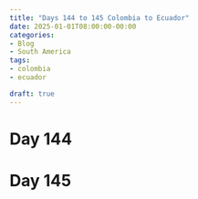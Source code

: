 ```yaml
---
title: "Days 144 to 145 Colombia to Ecuador"
date: 2025-01-01T08:00:00-00:00
categories:
- Blog
- South America
tags:
- colombia
- ecuador

draft: true
---
```


# Day 144


# Day 145

